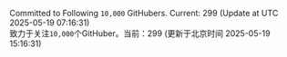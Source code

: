 Committed to Following `10,000` GitHubers. Current: <!-- FOLLOWING_COUNT -->299<!-- FOLLOWING_COUNT --> (Update at UTC <!-- LAST_UPDATED -->2025-05-19 07:16:31<!-- LAST_UPDATED -->)<br>
致力于关注`10,000`个GitHuber。当前：<!-- FOLLOWING_COUNT -->299<!-- FOLLOWING_COUNT --> (更新于北京时间 <!-- LAST_UPDATED_CST -->2025-05-19 15:16:31<!-- LAST_UPDATED_CST -->)
